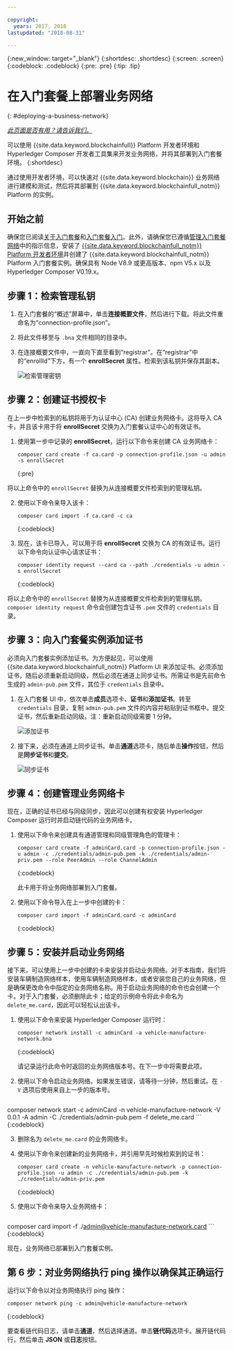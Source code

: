 ```yaml
---

copyright:
  years: 2017, 2018
lastupdated: "2018-08-31"

---
```


{:new_window: target="_blank"}
{:shortdesc: .shortdesc}
{:screen: .screen}
{:codeblock: .codeblock}
{:pre: .pre}
{:tip: .tip}

# 在入门套餐上部署业务网络
{: #deploying-a-business-network}


*[此页面是否有用？请告诉我们。](https://www.surveygizmo.com/s3/4501493/IBM-Blockchain-Documentation)*


可以使用 {{site.data.keyword.blockchainfull}} Platform 开发者环境和 Hyperledger Composer 开发者工具集来开发业务网络，并将其部署到入门套餐环境。
{:shortdesc}

通过使用开发者环境，可以快速对 {{site.data.keyword.blockchain}} 业务网络进行建模和测试，然后将其部署到 {{site.data.keyword.blockchainfull_notm}} Platform 的实例。

## 开始之前

确保您已阅读[关于入门套餐](./starter_plan.html)和[入门套餐入门](./get_start_starter_plan.html)。此外，请确保您已遵循[管理入门套餐网络](./get_start_starter_plan.html)中的指示信息，安装了 [{{site.data.keyword.blockchainfull_notm}} Platform 开发者环境](./develop_install.html)并创建了 {{site.data.keyword.blockchainfull_notm}} Platform 入门套餐实例。确保具有 Node V8.9 或更高版本、npm V5.x 以及 Hyperledger Composer V0.19.x。


## 步骤 1：检索管理私钥

1. 在入门套餐的“概述”屏幕中，单击**连接概要文件**，然后进行下载。将此文件重命名为“connection-profile.json”。

2. 将此文件移至与 `.bna` 文件相同的目录中。

3. 在连接概要文件中，一直向下直至看到“registrar”。在“registrar”中的“enrollId”下方，有一个 **enrollSecret** 属性。检索到该私钥并保存其副本。

    ![检索管理密钥](images/get_enroll_secret.gif "检索管理密钥")


## 步骤 2：创建证书授权卡

在上一步中检索到的私钥将用于为认证中心 (CA) 创建业务网络卡。这将导入 CA 卡，并且该卡用于将 **enrollSecret** 交换为入门套餐认证中心的有效证书。

1. 使用第一步中记录的 **enrollSecret**，运行以下命令来创建 CA 业务网络卡：

   ```
   composer card create -f ca.card -p connection-profile.json -u admin -s enrollSecret
   ```
   {:pre}

将以上命令中的 `enrollSecret` 替换为从连接概要文件检索到的管理私钥。

2. 使用以下命令来导入该卡：

   ```
   composer card import -f ca.card -c ca
   ```
   {:codeblock}

3. 现在，该卡已导入，可以用于将 **enrollSecret** 交换为 CA 的有效证书。运行以下命令向认证中心请求证书：

   ```
   composer identity request --card ca --path ./credentials -u admin -s enrollSecret
   ```
   {:codeblock}

将以上命令中的 `enrollSecret` 替换为从连接概要文件检索到的管理私钥。`composer identity request` 命令会创建包含证书 `.pem` 文件的 `credentials` 目录。

## 步骤 3：向入门套餐实例添加证书

必须向入门套餐实例添加证书。为方便起见，可以使用 {{site.data.keyword.blockchainfull_notm}} Platform UI 来添加证书。必须添加证书，随后必须重新启动同级，然后必须在通道上同步证书。所需证书是先前命令生成的 `admin-pub.pem` 文件，其位于 `credentials` 目录中。

1. 在入门套餐 UI 中，依次单击**成员**选项卡、**证书**和**添加证书**。转至 `credentials` 目录，复制 `admin-pub.pem` 文件的内容并粘贴到证书框中。提交证书，然后重新启动同级。注：重新启动同级需要 1 分钟。

    ![添加证书](images/add_cert.gif "添加证书")

2. 接下来，必须在通道上同步证书。单击**通道**选项卡，随后单击**操作**按钮，然后是**同步证书**和**提交**。

    ![同步证书](images/sync_cert.gif "同步证书")

## 步骤 4：创建管理业务网络卡

现在，正确的证书已经与同级同步，因此可以创建有权安装 Hyperledger Composer 运行时并启动链代码的业务网络卡。

1. 使用以下命令来创建具有通道管理和同级管理角色的管理卡：

   ```
   composer card create -f adminCard.card -p connection-profile.json -u admin -c ./credentials/admin-pub.pem -k ./credentials/admin-priv.pem --role PeerAdmin --role ChannelAdmin
   ```
   {:codeblock}

   此卡用于将业务网络部署到入门套餐。

2. 使用以下命令导入在上一步中创建的卡：

   ```
   composer card import -f adminCard.card -c adminCard
   ```
   {:codeblock}

## 步骤 5：安装并启动业务网络

接下来，可以使用上一步中创建的卡来安装并启动业务网络。对于本指南，我们将安装车辆制造网络样本，使用车辆制造网络样本，或者安装您自己的业务网络，但是确保更改命令中指定的业务网络名称。用于启动业务网络的命令也会创建一个卡。对于入门套餐，必须删除此卡；给定的示例命令将此卡命名为 `delete_me.card`，因此可以轻松认出该卡。

1. 使用以下命令来安装 Hyperledger Composer 运行时：

   ```
   composer network install -c adminCard -a vehicle-manufacture-network.bna
   ```
   {:codeblock}

   请记录运行此命令时返回的业务网络版本号。在下一步中将需要此项。

2. 使用以下命令启动业务网络。如果发生错误，请等待一分钟，然后重试。在 `-V` 选项后使用来自上一步的版本号。

    ```
composer network start -c adminCard -n vehicle-manufacture-network -V 0.0.1 -A admin -C ./credentials/admin-pub.pem -f delete_me.card
    ```
    {:codeblock}

3. 删除名为 `delete_me.card` 的业务网络卡。

4. 使用以下命令来创建新的业务网络卡，并引用早先时候检索到的证书：

   ```
   composer card create -n vehicle-manufacture-network -p connection-profile.json -u admin -c ./credentials/admin-pub.pem -k ./credentials/admin-priv.pem
   ```
   {:codeblock}

5. 使用以下命令来导入业务网络卡：

    ```
composer card import -f ./admin@vehicle-manufacture-network.card
    ```
    {:codeblock}

现在，业务网络已部署到入门套餐实例。

## 第 6 步：对业务网络执行 ping 操作以确保其正确运行

运行以下命令以对业务网络执行 ping 操作：

   ```
   composer network ping -c admin@vehicle-manufacture-network
   ```
   {:codeblock}

要查看链代码日志，请单击**通道**，然后选择通道。<!-- Click the dropdown arrow to view the logs, or the Actions symbol to view in more detail. -->单击**链代码**选项卡。展开链代码行，然后单击 **JSON** 或**日志**按钮。

<!-- [fN-Yuj](https://i.makeagif.com/media/4-13-2018/fN-Yuj.gif) -->
